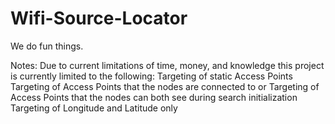 Wifi-Source-Locator
===================

We do fun things.


Notes:
    Due to current limitations of time, money, and knowledge this project is
    currently limited to the following:
        Targeting of static Access Points
        Targeting of Access Points that the nodes are connected to or
        Targeting of Access Points that the nodes can both see during search 
            initialization
        Targeting of Longitude and Latitude only



